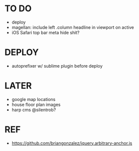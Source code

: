 # TO DO
- deploy
- magellan: include left .column headline in viewport on active
- iOS Safari top bar meta hide shit?

# DEPLOY
- autoprefixer w/ sublime plugin before deploy

# LATER
- google map locations
- house floor plan images
- harp cms @silentrob?

# REF
- https://github.com/briangonzalez/jquery.arbitrary-anchor.js
